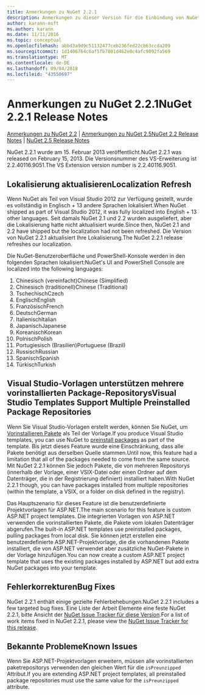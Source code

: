 ```yaml
---
title: Anmerkungen zu NuGet 2.2.1
description: Anmerkungen zu dieser Version für die Einbindung von NuGet 2.2.1 bekannte Probleme, Fehlerkorrekturen, hinzugefügter Features und DCRs.
author: karann-msft
ms.author: karann
ms.date: 11/11/2016
ms.topic: conceptual
ms.openlocfilehash: abbd3a9d9c51132477ceb236fed22cb63ccda209
ms.sourcegitcommit: 1d1406764c6af5fb7801d462e0c4afc9092fa569
ms.translationtype: MT
ms.contentlocale: de-DE
ms.lasthandoff: 09/04/2018
ms.locfileid: "43550697"
---
```

# <a name="nuget-221-release-notes"></a><span data-ttu-id="6924a-103">Anmerkungen zu NuGet 2.2.1</span><span class="sxs-lookup"><span data-stu-id="6924a-103">NuGet 2.2.1 Release Notes</span></span>

<span data-ttu-id="6924a-104">[Anmerkungen zu NuGet 2.2](../release-notes/nuget-2.2.md) | [Anmerkungen zu NuGet 2.5](../release-notes/nuget-2.5.md)</span><span class="sxs-lookup"><span data-stu-id="6924a-104">[NuGet 2.2 Release Notes](../release-notes/nuget-2.2.md) | [NuGet 2.5 Release Notes](../release-notes/nuget-2.5.md)</span></span>

<span data-ttu-id="6924a-105">NuGet 2.2.1 wurde am 15. Februar 2013 veröffentlicht.</span><span class="sxs-lookup"><span data-stu-id="6924a-105">NuGet 2.2.1 was released on February 15, 2013.</span></span>  <span data-ttu-id="6924a-106">Die Versionsnummer des VS-Erweiterung ist 2.2.40116.9051.</span><span class="sxs-lookup"><span data-stu-id="6924a-106">The VS Extension version number is 2.2.40116.9051.</span></span>

## <a name="localization-refresh"></a><span data-ttu-id="6924a-107">Lokalisierung aktualisieren</span><span class="sxs-lookup"><span data-stu-id="6924a-107">Localization Refresh</span></span>
<span data-ttu-id="6924a-108">Wenn NuGet als Teil von Visual Studio 2012 zur Verfügung gestellt, wurde es vollständig in Englisch + 13 andere Sprachen lokalisiert.</span><span class="sxs-lookup"><span data-stu-id="6924a-108">When NuGet shipped as part of Visual Studio 2012, it was fully localized into English + 13 other languages.</span></span>  <span data-ttu-id="6924a-109">Seit damals NuGet 2.1 und 2.2 wurden ausgeliefert, aber die Lokalisierung hatte nicht aktualisiert wurde.</span><span class="sxs-lookup"><span data-stu-id="6924a-109">Since then, NuGet 2.1 and 2.2 have shipped but the localization had not been refreshed.</span></span>  <span data-ttu-id="6924a-110">Die Version von NuGet 2.2.1 aktualisiert Ihre Lokalisierung.</span><span class="sxs-lookup"><span data-stu-id="6924a-110">The NuGet 2.2.1 release refreshes our localization.</span></span>

<span data-ttu-id="6924a-111">Die NuGet-Benutzeroberfläche und PowerShell-Konsole werden in den folgenden Sprachen lokalisiert:</span><span class="sxs-lookup"><span data-stu-id="6924a-111">NuGet's UI and PowerShell Console are localized into the following languages:</span></span>

1. <span data-ttu-id="6924a-112">Chinesisch (vereinfacht)</span><span class="sxs-lookup"><span data-stu-id="6924a-112">Chinese (Simplified)</span></span>
1. <span data-ttu-id="6924a-113">Chinesisch (traditionell)</span><span class="sxs-lookup"><span data-stu-id="6924a-113">Chinese (Traditional)</span></span>
1. <span data-ttu-id="6924a-114">Tschechisch</span><span class="sxs-lookup"><span data-stu-id="6924a-114">Czech</span></span>
1. <span data-ttu-id="6924a-115">Englisch</span><span class="sxs-lookup"><span data-stu-id="6924a-115">English</span></span>
1. <span data-ttu-id="6924a-116">Französisch</span><span class="sxs-lookup"><span data-stu-id="6924a-116">French</span></span>
1. <span data-ttu-id="6924a-117">Deutsch</span><span class="sxs-lookup"><span data-stu-id="6924a-117">German</span></span>
1. <span data-ttu-id="6924a-118">Italienisch</span><span class="sxs-lookup"><span data-stu-id="6924a-118">Italian</span></span>
1. <span data-ttu-id="6924a-119">Japanisch</span><span class="sxs-lookup"><span data-stu-id="6924a-119">Japanese</span></span>
1. <span data-ttu-id="6924a-120">Koreanisch</span><span class="sxs-lookup"><span data-stu-id="6924a-120">Korean</span></span>
1. <span data-ttu-id="6924a-121">Polnisch</span><span class="sxs-lookup"><span data-stu-id="6924a-121">Polish</span></span>
1. <span data-ttu-id="6924a-122">Portugiesisch (Brasilien)</span><span class="sxs-lookup"><span data-stu-id="6924a-122">Portuguese (Brazil)</span></span>
1. <span data-ttu-id="6924a-123">Russisch</span><span class="sxs-lookup"><span data-stu-id="6924a-123">Russian</span></span>
1. <span data-ttu-id="6924a-124">Spanisch</span><span class="sxs-lookup"><span data-stu-id="6924a-124">Spanish</span></span>
1. <span data-ttu-id="6924a-125">Türkisch</span><span class="sxs-lookup"><span data-stu-id="6924a-125">Turkish</span></span>

## <a name="visual-studio-templates-support-multiple-preinstalled-package-repositories"></a><span data-ttu-id="6924a-126">Visual Studio-Vorlagen unterstützen mehrere vorinstallierten Package-Repositorys</span><span class="sxs-lookup"><span data-stu-id="6924a-126">Visual Studio Templates Support Multiple Preinstalled Package Repositories</span></span>
<span data-ttu-id="6924a-127">Wenn Sie Visual Studio-Vorlagen erstellt werden, können Sie NuGet, um [Vorinstallieren Pakete](../visual-studio-extensibility/visual-studio-templates.md) als Teil der Vorlage.</span><span class="sxs-lookup"><span data-stu-id="6924a-127">If you produce Visual Studio templates, you can use NuGet to [preinstall packages](../visual-studio-extensibility/visual-studio-templates.md) as part of the template.</span></span>  <span data-ttu-id="6924a-128">Bis jetzt dieses Feature wurde eine Einschränkung, dass alle Pakete benötigt aus derselben Quelle stammen.</span><span class="sxs-lookup"><span data-stu-id="6924a-128">Until now, this feature had a limitation that all of the packages needed to come from the same source.</span></span>  <span data-ttu-id="6924a-129">Mit NuGet 2.2.1 können Sie jedoch Pakete, die von mehreren Repositorys (innerhalb der Vorlage, einer VSIX-Datei oder einen Ordner auf dem Datenträger, die in der Registrierung definiert) installiert haben.</span><span class="sxs-lookup"><span data-stu-id="6924a-129">With NuGet 2.2.1 though, you can have packages installed from multiple repositories (within the template, a VSIX, or a folder on disk defined in the registry).</span></span>

<span data-ttu-id="6924a-130">Das Hauptszenario für dieses Feature ist die benutzerdefinierte Projektvorlagen für ASP.NET.</span><span class="sxs-lookup"><span data-stu-id="6924a-130">The main scenario for this feature is custom ASP.NET project templates.</span></span>  <span data-ttu-id="6924a-131">Die integrierten Vorlagen von ASP.NET verwenden die vorinstallierten Pakete, die Pakete vom lokalen Datenträger abgerufen.</span><span class="sxs-lookup"><span data-stu-id="6924a-131">The built-in ASP.NET templates use preinstalled packages, pulling packages from local disk.</span></span>  <span data-ttu-id="6924a-132">Sie können jetzt erstellen eine benutzerdefinierte ASP.NET-Projektvorlage, die die vorhandenen Pakete installiert, die von ASP.NET verwendet aber zusätzliche NuGet-Pakete in der Vorlage hinzufügen.</span><span class="sxs-lookup"><span data-stu-id="6924a-132">You can now create a custom ASP.NET project template that uses the existing packages installed by ASP.NET but add extra NuGet packages into your template.</span></span>

## <a name="bug-fixes"></a><span data-ttu-id="6924a-133">Fehlerkorrekturen</span><span class="sxs-lookup"><span data-stu-id="6924a-133">Bug Fixes</span></span>
<span data-ttu-id="6924a-134">NuGet 2.2.1 enthält einige gezielte Fehlerbehebungen.</span><span class="sxs-lookup"><span data-stu-id="6924a-134">NuGet 2.2.1 includes a few targeted bug fixes.</span></span> <span data-ttu-id="6924a-135">Eine Liste der Arbeit Elemente eine feste NuGet 2.2.1, bitte Ansicht der [NuGet Issue Tracker für diese Version](http://nuget.codeplex.com/workitem/list/advanced?keyword=&status=Closed&type=All&priority=All&release=NuGet%202.2.1&assignedTo=All&component=All&sortField=LastUpdatedDate&sortDirection=Descending&page=0).</span><span class="sxs-lookup"><span data-stu-id="6924a-135">For a list of work items fixed in NuGet 2.2.1, please view the [NuGet Issue Tracker for this release](http://nuget.codeplex.com/workitem/list/advanced?keyword=&status=Closed&type=All&priority=All&release=NuGet%202.2.1&assignedTo=All&component=All&sortField=LastUpdatedDate&sortDirection=Descending&page=0).</span></span>


## <a name="known-issues"></a><span data-ttu-id="6924a-136">Bekannte Probleme</span><span class="sxs-lookup"><span data-stu-id="6924a-136">Known Issues</span></span>

<span data-ttu-id="6924a-137">Wenn Sie ASP.NET-Projektvorlagen erweitern, müssen alle vorinstallierten paketrepositorys verwenden den gleichen Wert für die `isPreunzipped` Attribut.</span><span class="sxs-lookup"><span data-stu-id="6924a-137">If you are extending ASP.NET project templates, all preinstalled package repositories must use the same value for the `isPreunzipped` attribute.</span></span>
